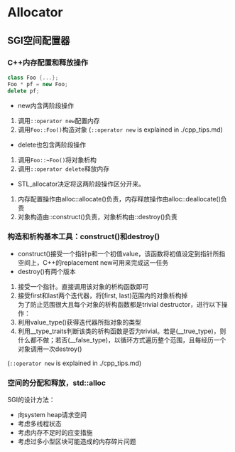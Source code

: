 # Allocator
## SGI空间配置器
### C++内存配置和释放操作
```cpp
class Foo {...};
Foo * pf = new Foo;
delete pf;
```

- new内含两阶段操作
1. 调用```::operator new```配置内存
2. 调用```Foo::Foo()```构造对象
(```::operator new``` is explained in ./cpp_tips.md)

- delete也包含两阶段操作
1. 调用```Foo::~Foo()```将对象析构
2. 调用```::operator delete```释放内存

- STL_allocator决定将这两阶段操作区分开来。
1. 内存配置操作由alloc::allocate()负责，内存释放操作由alloc::deallocate()负责
2. 对象构造由::construct()负责，对象析构由::destroy()负责

### 构造和析构基本工具：construct()和destroy()
- construct()接受一个指针p和一个初值value，该函数将初值设定到指针所指空间上，C++的replacement new可用来完成这一任务
- destroy()有两个版本
1. 接受一个指针。直接调用该对象的析构函数即可
2. 接受first和last两个迭代器，将[first, last)范围内的对象析构掉  
为了防止范围很大且每个对象的析构函数都是trivial destructor，进行以下操作：
1. 利用value_type()获得迭代器所指对象的类型
2. 利用__type_traits<T>判断该类的析构函数是否为trivial。若是(__true_type)，则什么都不做；若否(__false_type)，以循环方式遍历整个范围，且每经历一个对象调用一次destroy()

(```::operator new``` is explained in ./cpp_tips.md)

### 空间的分配和释放，std::alloc

SGI的设计方法：
- 向system heap请求空间
- 考虑多线程状态
- 考虑内存不足时的应变措施
- 考虑过多小型区块可能造成的内存碎片问题

